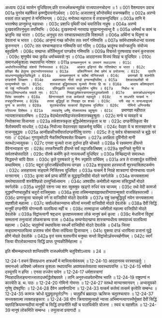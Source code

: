 अध्यायः 024
व्यासेन युधिष्ठिरम् प्रति राजधर्मकथनपूर्वकं राज्यपालनचोदना ॥ 1 ॥
001	वैशम्पायन उवाच 
001a	पुनरेव महर्षिस्तं कृष्णद्वैपायनोऽर्थवत् ।
001c	अजातशत्रुं कौन्तेयमिदं वचनमब्रवीत् ॥
002a	अरण्ये वसतां तात भ्रातॄणां ते मनिस्विनाम् ।
002c	मनोरथा महाराज ये तत्रासन्युधिष्ठिर ॥
003a	तानि मे भरतश्रेष्ठ प्राप्नुवन्तु महारथाः ।
003c	प्रशाधि पृथिवीं पार्थ ययातिरिव नाहुषः ॥
004a	अरण्ये दुःखवसतिरनुभूता तपस्विभिः ।
004c	दुःखस्यान्ते नरव्याघ्र सुखान्यनुभवन्तु वै ॥
005a	धर्ममर्थं च कामं च भ्रातृभिः सह भारत ।
005c	अनुभूय ततः पश्चात्प्रस्थाताऽसि विशाम्पते ॥
006a	अर्थिनां च पितॄणां च देवतानां च भारत ।
006c	आनृण्यं गच्छ कौन्तेय ततः स्वर्गं गमिष्यसि ॥
007a	सर्वमेधाश्वमेधाभ्यां यजस्व कुरुनन्दन ।
007c	ततः पश्चान्महाराज गमिष्यसि परां गतिम् ॥
008a	भ्रातॄंश्च सर्वान्क्रतुभिः संयोज्य बहुदक्षिणैः ।
008c	सम्प्राप्तः कीर्तिमतुलां पाण्डवेय गमिष्यसि ॥
009a	विद्मस्ते पुरुषव्याघ्र वचनं कुरुसत्तम ।
009c	शृणुष्वैवं यथा कुर्वन्न धर्माच्च्यवसे नृप ॥
010a	आददानस्य विजयं विग्रहं च युधिष्ठिर ।
010c	समानधर्मकुशलाः स्थापयन्ति नरेश्वर ॥
011a	`प्रत्यक्षमनुमानं च उपमानं तथाऽऽगमः ।
011c	अर्थापत्तिस्तथैतिह्यं संशयो निर्णयस्तथा ॥
012a	आकार इङ्गितं चैव गतिश्चेष्टा च भारत ।
012c	प्रतिज्ञा चैव हेतुश्च दृष्टान्तोपनयस्तथा ॥
013a	उक्तिर्निगमनं तेषां प्रमेयं च प्रयोजनम् ।
013c	एतानि साधनान्याहुर्बहुवर्गप्रसिद्धये ॥
014a	प्रत्यक्षमनुमानं च सर्वेषां योनिरुच्यते ।
014c	प्रमाणज्ञो हि शक्नोति दण्डयोनौ विचक्षणः ।
014e	अप्रमाणवता नीतो दण्डो हन्यान्महीपतिम् ॥
015a	देशकालप्रतीक्षी यो दस्यून्मर्षयते नृपः ।
015c	शास्त्रजां बुद्धिमास्थाय युज्यते नैनसा हि सः ॥
016a	आदाय बलिषड्भागं यो राष्ट्रं नाभिरक्षति ।
016c	प्रतिगृह्णाति तत्पापं चतुर्थांशेन भूमिपः ॥
017a	निबोध च यथाऽऽतिष्ठन्धर्मान्न च्यवते नृपः ।
017c	निग्रहाद्धर्मशास्त्राणामनुरुद्ध्यन्नपेतभीः ।
017e	कामक्रोधावनादृत्य पितेव समदर्शनः ॥
018a	दैवेनाभ्याहतो राजा कर्मकाले महाद्युते ।
018c	न साधयति यत्कर्म न तत्राहुरतिक्रमम् ॥
019a	तरसा बुद्धिपूर्वं वा निग्राह्या एव शत्रवः ।
019c	पापैः सह न सन्दध्याद्राज्यं पुण्यं च कारयेत् ॥
020a	शूराश्चार्याश्च सत्कार्या विद्वांसश्च युधिष्ठिर ।
020c	गोमिनो धनिनश्चैव परिपाल्या विशेषतः ॥
021a	व्यवाहरेषु धर्मेषु योक्तव्याश्च बहुश्रुताः ।
021c	`प्रमाणज्ञा महीपाल न्यायशास्त्रावलम्बिनः ॥
022a	वेदार्थतत्त्वविद्राजंस्तर्कशास्त्रबहुश्रुताः ।
022c	मन्त्रे च व्यवहारे च नियोक्तव्या विजानता ॥
023a	तर्कशास्त्रकृता बुद्धिर्धर्मशास्त्रकृता च या ।
023c	दण्डनीतिकृता चैव त्रैलोक्यमपि साधयेत् ॥
024a	नियोज्या वेदतत्त्वज्ञा यज्ञकर्मसु पार्थिव ।
024c	वेदज्ञा ये च शास्त्रज्ञास्ते च राजन्सुबुद्धयः ॥
025a	आन्वीक्षकीत्रयीवार्तादण्डनीतिषु पारगाः ।
025c	ते तु सर्वत्र योक्तव्यास्ते च बुद्धेः परं गताः ॥'
026ac	गुणयुक्तेऽपि नैकस्मिन्विश्वसेत विचक्षणः ॥
027a	अरक्षिता दुर्विनीतो मानी स्तब्धोऽभ्यसूयकः ।
027c	एनसा युज्यते राजा दुर्दान्त इति चोच्यते ॥
028a	ये रक्ष्यमाणा हीयन्ते दैवेनाभ्याहता नृप ।
028c	तस्करैश्चापि हीयन्ते सर्वं तद्राजकिल्बिषम् ॥
029a	सुमन्त्रिते सुनीते च सर्वतश्चोपपादिते ।
029c	पौरुषे कर्मणि कृते नास्त्यधर्मो युधिष्ठिर ॥
030a	विच्छिद्यन्ते समारब्धाः सिद्ध्यन्ते चापि दैवतः ।
030c	कृते पुरुषकारे तु नैनः स्पृशति पार्थिवम् ॥
031a	अत्र ते राजशार्दूल वर्तयिष्ये कथामिमाम् ।
031c	यद्वृत्तं पूर्वराजर्षेर्हयग्रीवस्य पाण्डव ॥
032a	शत्रून्हत्वा हतस्याजौ शूरस्याक्लिष्टकर्मणः ।
032c	असहायस्य सङ्ग्रामे निर्जितस्य युधिष्ठिर ॥
033a	यत्कर्म वै निग्रहे शात्रवाणां योगश्चाग्र्यः पालने मानवानाम् ।
033c	कृत्वा कर्म प्राप्य कीर्तिं स युद्धाद्वाजिग्रीवो मोदते स्वर्गलोके ॥
034a	सन्त्यक्तात्मा समरेष्वाततायी शस्त्रैश्छिन्नो दस्युभिर्वध्यमानः ।
034c	अश्वग्रीवः कर्मशीलो महात्मा संसिद्धार्थो मोदते स्वर्गलोके ॥
035a	धनुर्यूपो रशना ज्या शरः स्रुक्स्रुवः खड्गो रुधिरं यत्र चाज्यम् ।
035c	रथो वेदी कामजो युद्धमग्निश्चातुर्होत्रं चतुरो वाजिमुख्याः ॥
036a	हुत्वा तस्मिन्यज्ञवह्नावथारीन्पापान्मुक्तो राजसिंहस्तरस्वी ।
036c	प्राणान्हुत्वा चावभृथे रणे स वाजिग्रीवो मोदते देवलोके ॥
037a	राष्ट्रं रक्षन्बुद्धिपूर्वं नयेन सन्त्यक्तात्मा यज्ञशीलो महात्मा ।
037c	सर्वांल्लोकान्व्याप्य कीर्त्या मनस्वी वाजिग्रीवो मोदते देवलोके ॥
038a	दैवीं सिद्धिं मानुषीं दण्डनीतिं योगन्यासैः पालयित्वा महीं च ।
038c	तस्माद्राजा धर्मशीलो महात्मा वाजिग्रीवो मोदते देवलोके ॥
039a	विद्वांस्त्यागी श्रद्दधानः कृतज्ञस्त्यक्त्वा लोकं मानुषं कर्म कृत्वा ।
039c	मेधाविनां विदुषां सम्मतानां तनुत्यजां लोकमाक्रम्य राजा ॥
040a	सम्यग्वेदान्प्राप्य शास्त्राण्यधीत्य सम्यग्राज्यं पालयित्वा महात्मा ।
040c	चातुर्वर्ण्यं स्थापयित्वा स्वधर्मे वाजिग्रीवो मोदते देवलोके ॥
041a	जित्वा सङ्ग्रामान्पालयित्वा प्रजाश्च सोमं पीत्वा तर्पयित्वा द्विजाग्र्यान् ।
041c	युक्त्या दण्डं धारयित्वा प्रजानां युद्धे क्षीणे मोदते देवलोके ॥
042a	वृत्तं यस्य श्लाघनीयं मनुष्याः सन्तो विद्वांसोऽर्हयन्त्यर्हणीयम् ।
042c	स्वर्गं जित्वा वीरलोकानवाप्य सिद्धिं प्राप्तः पुण्यकीर्तिर्महात्मा ॥ 

इति श्रीमन्महाभारते शान्तिपर्वणि राजधर्मपर्वणि चतुविंशोऽध्यायः ॥ 24 ॥

12-24-1 वचनं हिंसाप्रधानः क्षत्रधर्मो मे मास्त्वित्येवंरूपम् ॥ 12-24-10 आददानस्य परस्वापहर्तुः । समानधर्मः अविषमो धर्मस्तत्र कुशलाः स्थापयन्ति अवश्यकर्तव्यतया व्यवस्थापयन्ति ॥ 12-24-15 मर्षयते दस्यूनपि न हन्ति । एनसा तज्जेन पापेन ॥ 12-24-17 धर्मशास्त्राणां निग्रहादतिलङ्घनाज्जातादधर्माद्धेतोश्च्यवते । तानि अनुरुध्यन्नपेतभीश्च भवति ॥ 12-24-19 राष्ट्रपण्यं न कारयेति ड. थ. पाठः ॥ 12-24-20 गोमिनो गोमन्तः ॥ 12-24-27 स्तब्धो मान्यानमानयन् । अभ्यसूयको गुणेषु दोषदृष्टिः ॥ 12-24-28 दैवेन अवर्षणादिना ॥ 12-24-33 यत्कर्म कर्तव्यं तत्कर्म कृत्वेति सम्बन्धः ॥ 12-24-35 कामजः क्रोधो युद्धमूलभूतोऽग्निः । चातुर्होत्रं ब्रह्माद्याः ऋत्विजः चतुरश्चत्वारः ॥ 12-24-37 सन्त्यक्तात्मा त्यक्ताहङ्कारः ॥ 12-24-38 योगः क्रियायामुत्साहो न्यासा अभिमानत्यागास्तैर्युक्तां दैवीं सिद्धिं यज्ञादिक्रियामन्यदीयां मानुषीं च सिद्धिं दण्डनीतिं महीं च पालयित्वेति योजना । स्वयं च यज्ञशीलः ॥ 12-24-39 मानुषं लोकमिति सम्बन्धः । तनुत्यजां प्रयागादौ ॥
